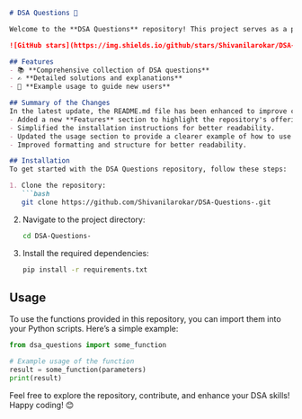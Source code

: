 ```markdown
# DSA Questions 🚀

Welcome to the **DSA Questions** repository! This project serves as a platform for developers and learners to practice and enhance their skills in Data Structures and Algorithms (DSA). This repository is designed to help you improve your understanding of various data structures and algorithms through a collection of questions and solutions.

![GitHub stars](https://img.shields.io/github/stars/Shivanilarokar/DSA-Questions-?style=social) ![Forks](https://img.shields.io/github/forks/Shivanilarokar/DSA-Questions-?style=social)

## Features
- 📚 **Comprehensive collection of DSA questions**
- ✍️ **Detailed solutions and explanations**
- 📝 **Example usage to guide new users**

## Summary of the Changes
In the latest update, the README.md file has been enhanced to improve clarity and usability. Key changes include:
- Added a new **Features** section to highlight the repository's offerings.
- Simplified the installation instructions for better readability.
- Updated the usage section to provide a clearer example of how to use the functions in the repository.
- Improved formatting and structure for better readability.

## Installation
To get started with the DSA Questions repository, follow these steps:

1. Clone the repository:
   ```bash
   git clone https://github.com/Shivanilarokar/DSA-Questions-.git
   ```
2. Navigate to the project directory:
   ```bash
   cd DSA-Questions-
   ```
3. Install the required dependencies:
   ```bash
   pip install -r requirements.txt
   ```

## Usage
To use the functions provided in this repository, you can import them into your Python scripts. Here’s a simple example:

```python
from dsa_questions import some_function

# Example usage of the function
result = some_function(parameters)
print(result)
```

Feel free to explore the repository, contribute, and enhance your DSA skills! Happy coding! 😊
```